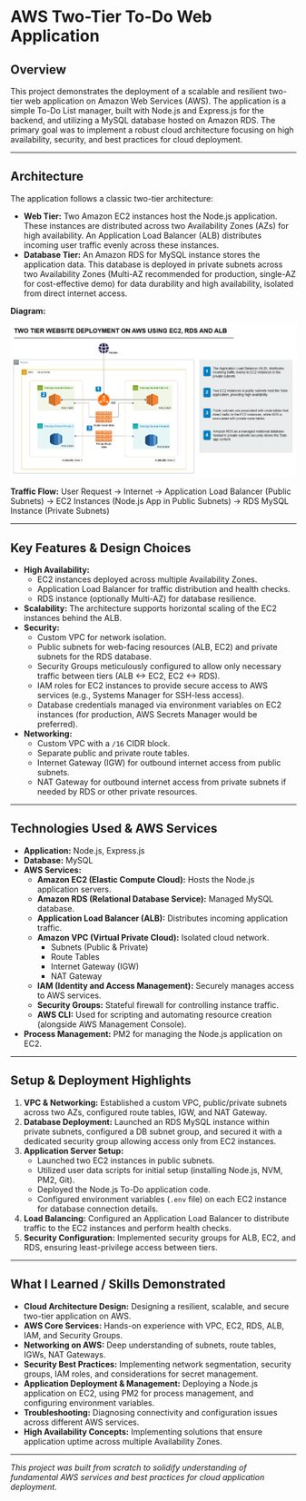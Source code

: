# AWS Two-Tier To-Do Web Application

## Overview

This project demonstrates the deployment of a scalable and resilient two-tier web application on Amazon Web Services (AWS). The application is a simple To-Do List manager, built with Node.js and Express.js for the backend, and utilizing a MySQL database hosted on Amazon RDS. The primary goal was to implement a robust cloud architecture focusing on high availability, security, and best practices for cloud deployment.

---

## Architecture

The application follows a classic two-tier architecture:

* **Web Tier:** Two Amazon EC2 instances host the Node.js application. These instances are distributed across two Availability Zones (AZs) for high availability. An Application Load Balancer (ALB) distributes incoming user traffic evenly across these instances.
* **Database Tier:** An Amazon RDS for MySQL instance stores the application data. This database is deployed in private subnets across two Availability Zones (Multi-AZ recommended for production, single-AZ for cost-effective demo) for data durability and high availability, isolated from direct internet access.

**Diagram:**

![Architecture Diagram](./Diagram-TodoApp.png)

**Traffic Flow:**
User Request -> Internet -> Application Load Balancer (Public Subnets) -> EC2 Instances (Node.js App in Public Subnets) -> RDS MySQL Instance (Private Subnets)

---

## Key Features & Design Choices

* **High Availability:**
    * EC2 instances deployed across multiple Availability Zones.
    * Application Load Balancer for traffic distribution and health checks.
    * RDS instance (optionally Multi-AZ) for database resilience.
* **Scalability:** The architecture supports horizontal scaling of the EC2 instances behind the ALB.
* **Security:**
    * Custom VPC for network isolation.
    * Public subnets for web-facing resources (ALB, EC2) and private subnets for the RDS database.
    * Security Groups meticulously configured to allow only necessary traffic between tiers (ALB <-> EC2, EC2 <-> RDS).
    * IAM roles for EC2 instances to provide secure access to AWS services (e.g., Systems Manager for SSH-less access).
    * Database credentials managed via environment variables on EC2 instances (for production, AWS Secrets Manager would be preferred).
* **Networking:**
    * Custom VPC with a `/16` CIDR block.
    * Separate public and private route tables.
    * Internet Gateway (IGW) for outbound internet access from public subnets.
    * NAT Gateway for outbound internet access from private subnets if needed by RDS or other private resources.

---

## Technologies Used & AWS Services

* **Application:** Node.js, Express.js
* **Database:** MySQL
* **AWS Services:**
    * **Amazon EC2 (Elastic Compute Cloud):** Hosts the Node.js application servers.
    * **Amazon RDS (Relational Database Service):** Managed MySQL database.
    * **Application Load Balancer (ALB):** Distributes incoming application traffic.
    * **Amazon VPC (Virtual Private Cloud):** Isolated cloud network.
        * Subnets (Public & Private)
        * Route Tables
        * Internet Gateway (IGW)
        * NAT Gateway
    * **IAM (Identity and Access Management):** Securely manages access to AWS services.
    * **Security Groups:** Stateful firewall for controlling instance traffic.
    * **AWS CLI:** Used for scripting and automating resource creation (alongside AWS Management Console).
* **Process Management:** PM2 for managing the Node.js application on EC2.

---

## Setup & Deployment Highlights

1.  **VPC & Networking:** Established a custom VPC, public/private subnets across two AZs, configured route tables, IGW, and NAT Gateway.
2.  **Database Deployment:** Launched an RDS MySQL instance within private subnets, configured a DB subnet group, and secured it with a dedicated security group allowing access only from EC2 instances.
3.  **Application Server Setup:**
    * Launched two EC2 instances in public subnets.
    * Utilized user data scripts for initial setup (installing Node.js, NVM, PM2, Git).
    * Deployed the Node.js To-Do application code.
    * Configured environment variables (`.env` file) on each EC2 instance for database connection details.
4.  **Load Balancing:** Configured an Application Load Balancer to distribute traffic to the EC2 instances and perform health checks.
5.  **Security Configuration:** Implemented security groups for ALB, EC2, and RDS, ensuring least-privilege access between tiers.

---

## What I Learned / Skills Demonstrated

* **Cloud Architecture Design:** Designing a resilient, scalable, and secure two-tier application on AWS.
* **AWS Core Services:** Hands-on experience with VPC, EC2, RDS, ALB, IAM, and Security Groups.
* **Networking on AWS:** Deep understanding of subnets, route tables, IGWs, NAT Gateways.
* **Security Best Practices:** Implementing network segmentation, security groups, IAM roles, and considerations for secret management.
* **Application Deployment & Management:** Deploying a Node.js application on EC2, using PM2 for process management, and configuring environment variables.
* **Troubleshooting:** Diagnosing connectivity and configuration issues across different AWS services.
* **High Availability Concepts:** Implementing solutions that ensure application uptime across multiple Availability Zones.

---

*This project was built from scratch to solidify understanding of fundamental AWS services and best practices for cloud application deployment.*
